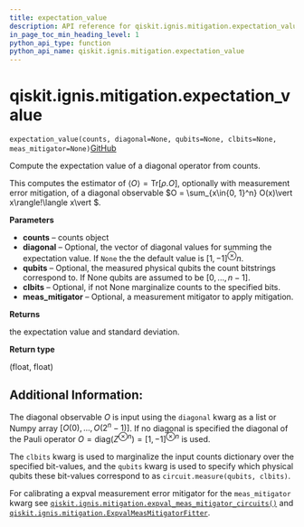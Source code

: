 ```yaml
---
title: expectation_value
description: API reference for qiskit.ignis.mitigation.expectation_value
in_page_toc_min_heading_level: 1
python_api_type: function
python_api_name: qiskit.ignis.mitigation.expectation_value
---
```


# qiskit.ignis.mitigation.expectation\_value

<span id="qiskit.ignis.mitigation.expectation_value" />

`expectation_value(counts, diagonal=None, qubits=None, clbits=None, meas_mitigator=None)`[GitHub](https://github.com/qiskit-community/qiskit-ignis/tree/stable/0.7/qiskit/ignis/mitigation/expval/utils.py "view source code")

Compute the expectation value of a diagonal operator from counts.

This computes the estimator of $\langle O \rangle = \mbox{Tr}[\rho. O]$, optionally with measurement error mitigation, of a diagonal observable $O = \sum_{x\in\{0, 1\}^n} O(x)\vert x\rangle\!\langle x\vert $.

**Parameters**

*   **counts** – counts object
*   **diagonal** – Optional, the vector of diagonal values for summing the expectation value. If `None` the the default value is $[1, -1]^\otimes n$.
*   **qubits** – Optional, the measured physical qubits the count bitstrings correspond to. If None qubits are assumed to be $[0, ..., n-1]$.
*   **clbits** – Optional, if not None marginalize counts to the specified bits.
*   **meas\_mitigator** – Optional, a measurement mitigator to apply mitigation.

**Returns**

the expectation value and standard deviation.

**Return type**

(float, float)

## Additional Information:

The diagonal observable $O$ is input using the `diagonal` kwarg as a list or Numpy array $[O(0), ..., O(2^n -1)]$. If no diagonal is specified the diagonal of the Pauli operator $O = \mbox{diag}(Z^{\otimes n}) = [1, -1]^{\otimes n}$ is used.

The `clbits` kwarg is used to marginalize the input counts dictionary over the specified bit-values, and the `qubits` kwarg is used to specify which physical qubits these bit-values correspond to as `circuit.measure(qubits, clbits)`.

For calibrating a expval measurement error mitigator for the `meas_mitigator` kwarg see [`qiskit.ignis.mitigation.expval_meas_mitigator_circuits()`](qiskit.ignis.mitigation.expval_meas_mitigator_circuits "qiskit.ignis.mitigation.expval_meas_mitigator_circuits") and [`qiskit.ignis.mitigation.ExpvalMeasMitigatorFitter`](qiskit.ignis.mitigation.ExpvalMeasMitigatorFitter "qiskit.ignis.mitigation.ExpvalMeasMitigatorFitter").

